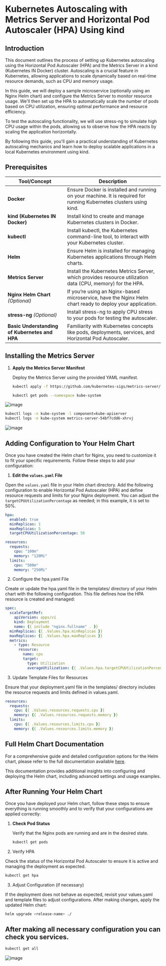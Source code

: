 # Kubernetes Autoscaling with Metrics Server and Horizontal Pod Autoscaler (HPA) Using kind

## Introduction
This document outlines the process of setting up Kubernetes autoscaling using the Horizontal Pod Autoscaler (HPA) and the Metrics Server in a kind (Kubernetes IN Docker) cluster. Autoscaling is a crucial feature in Kubernetes, allowing applications to scale dynamically based on real-time resource demands, such as CPU and memory usage.

In this guide, we will deploy a sample microservice (optionally using an Nginx Helm chart) and configure the Metrics Server to monitor resource usage. We'll then set up the HPA to automatically scale the number of pods based on CPU utilization, ensuring optimal performance and resource efficiency.

To test the autoscaling functionality, we will use stress-ng to simulate high CPU usage within the pods, allowing us to observe how the HPA reacts by scaling the application horizontally.

By following this guide, you'll gain a practical understanding of Kubernetes autoscaling mechanics and learn how to deploy scalable applications in a local Kubernetes environment using kind.


## Prerequisites

| **Tool/Concept**                                | **Description**                                                                                                       |
|-------------------------------------------------|-----------------------------------------------------------------------------------------------------------------------|
| **Docker**                                      | Ensure Docker is installed and running on your machine. It is required for running Kubernetes clusters using kind.     |
| **kind (Kubernetes IN Docker)**                 | Install kind to create and manage Kubernetes clusters in Docker.                                                      |
| **kubectl**                                     | Install kubectl, the Kubernetes command-line tool, to interact with your Kubernetes cluster.                           |
| **Helm**                                        | Ensure Helm is installed for managing Kubernetes applications through Helm charts.                                     |
| **Metrics Server**                              | Install the Kubernetes Metrics Server, which provides resource utilization data (CPU, memory) for the HPA.             |
| **Nginx Helm Chart** *(Optional)*               | If you’re using an Nginx-based microservice, have the Nginx Helm chart ready to deploy your application.               |
| **stress-ng** *(Optional)*                      | Install stress-ng to apply CPU stress to your pods for testing the autoscaler.                                         |
| **Basic Understanding of Kubernetes and HPA**   | Familiarity with Kubernetes concepts like pods, deployments, services, and Horizontal Pod Autoscaler.                  |


## Installing the Metrics Server

1. **Apply the Metrics Server Manifest**

   Deploy the Metrics Server using the provided YAML manifest.

   ```bash
   kubectl apply -f https://github.com/kubernetes-sigs/metrics-server/releases/latest/download/components.yaml --validate=false
   ```

   ```bash
   kubectl get pods --namespace kube-system
   ```

![image](https://github.com/user-attachments/assets/6b17540f-7d41-4509-b277-60fabab388c1)

   ```bash
   kubectl logs -n kube-system -l component=kube-apiserver
   kubectl logs -n kube-system metrics-server-54bf7cdd6-xhrvj
   ```


   ![image](https://github.com/user-attachments/assets/08ae95bf-7dba-4f8d-a40a-7511614aaca2)

   ## Adding Configuration to Your Helm Chart

   Once you have created the Helm chart for Nginx, you need to customize it to fit your specific requirements. Follow these steps to add your configuration:

1. **Edit the `values.yaml` File**

 Open the `values.yaml` file in your Helm chart directory. Add the following configuration to enable Horizontal Pod Autoscaler (HPA) and define resource requests and limits for your Nginx deployment. You can adjust the `targetCPUUtilizationPercentage` as needed; in this example, it is set to 50%.

   ```yaml
   hpa:
     enabled: true
     minReplicas: 1
     maxReplicas: 5
     targetCPUUtilizationPercentage: 50

   resources:
     requests:
       cpu: "100m"
       memory: "128Mi"
     limits:
       cpu: "500m"
       memory: "256Mi"
```

2. Configure the hpa.yaml File

Create or update the hpa.yaml file in the templates/ directory of your Helm chart with the following configuration. This file defines how the HPA resource is created and managed:

```yaml
spec:
  scaleTargetRef:
    apiVersion: apps/v1
    kind: Deployment
    name: {{ include "nginx.fullname" . }}
  minReplicas: {{ .Values.hpa.minReplicas }}
  maxReplicas: {{ .Values.hpa.maxReplicas }}
  metrics:
    - type: Resource
      resource:
        name: cpu
        target:
          type: Utilization
          averageUtilization: {{ .Values.hpa.targetCPUUtilizationPercentage }}
```

3. Update Template Files for Resources

Ensure that your deployment.yaml file in the templates/ directory includes the resource requests and limits defined in values.yaml.

```yaml 
resources:
  requests:
    cpu: {{ .Values.resources.requests.cpu }}
    memory: {{ .Values.resources.requests.memory }}
  limits:
    cpu: {{ .Values.resources.limits.cpu }}
    memory: {{ .Values.resources.limits.memory }}
```

## Full Helm Chart Documentation

For a comprehensive guide and detailed configuration options for the Helm chart, please refer to the full documentation available [here](https://github.com/your-repo/your-chart-docs).

This documentation provides additional insights into configuring and deploying the Helm chart, including advanced settings and usage examples.


## After Running Your Helm Chart

Once you have deployed your Helm chart, follow these steps to ensure everything is running smoothly and to verify that your configurations are applied correctly:

1. **Check Pod Status**

   Verify that the Nginx pods are running and are in the desired state.

   ```bash
   kubectl get pods
   ```
2. Verify HPA

Check the status of the Horizontal Pod Autoscaler to ensure it is active and managing the deployment as expected.

  ```bash
  kubectl get hpa
  ```

3. Adjust Configuration (if necessary)

If the deployment does not behave as expected, revisit your values.yaml and template files to adjust configurations. After making changes, apply the updated Helm chart:

```bash
helm upgrade <release-name> ./
```

## After making all necessary configuration you can check you services.
```bash
kubectl get all
```

![image](https://github.com/user-attachments/assets/eaf34bc2-7c6d-45d7-a0d5-00071a4ec8bb)

